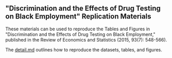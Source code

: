 ## "Discrimination and the Effects of Drug Testing on Black Employment" Replication Materials
These materials can be used to reproduce the Tables and Figures in "Discrimination and the Effects of Drug Testing on Black Employment," published in the Review of Economics and Statistics (2015, 93(7): 548-566).

The [detail.md](detail.md) outlines how to reproduce the datasets, tables, and figures.
